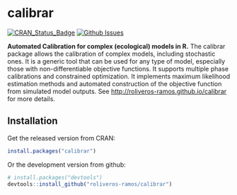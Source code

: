 # calibrar

[![CRAN_Status_Badge](http://www.r-pkg.org/badges/version/calibrar)](http://cran.r-project.org/package=calibrar)
[![Github Issues](http://githubbadges.herokuapp.com/roliveros-ramos/calibrar/issues.svg?style=flat-square)](https://github.com/roliveros-ramos/calibrar/issues)

**Automated Calibration for complex (ecological) models in R.** 
  The calibrar package allows the calibration of complex models, 
  including stochastic ones. It is a generic tool that can be used for 
  any type of model, especially those with non-differentiable objective functions. 
  It supports multiple phase calibrations and constrained optimization. 
  It implements maximum likelihood estimation methods and automated construction 
  of the objective function from simulated model outputs. 
  See <http://roliveros-ramos.github.io/calibrar> for more details.

## Installation

Get the released version from CRAN:

```R
install.packages("calibrar")
```

Or the development version from github:

```R
# install.packages("devtools")
devtools::install_github("roliveros-ramos/calibrar")
```
